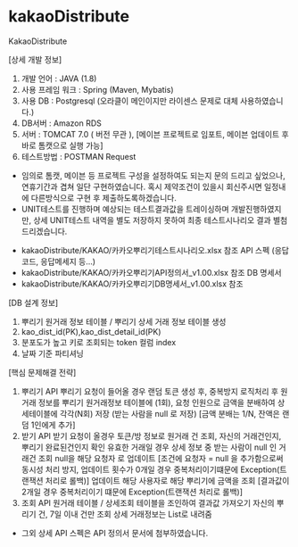# kakaoDistribute
KakaoDistribute

[상세 개발 정보]
1. 개발 언어 : JAVA (1.8)
2. 사용 프레임 워크 : Spring (Maven, Mybatis)
3. 사용 DB : Postgresql (오라클이 메인이지만 라이센스 문제로 대체 사용하였습니다.)
4. DB서버 : Amazon RDS
5. 서버 : TOMCAT 7.0 ( 버전 무관 ), [메이븐 프로젝트로 임포트, 메이븐 업데이트 후 바로 톰캣으로 실행 가능]
6. 테스트방법 : POSTMAN Request
* 임의로 톰캣, 메이븐 등 프로젝트 구성을 설정하여도 되는지 문의 드리고 싶었으나, 연휴기간과 겹쳐 일단 구현하였습니다. 
혹시 제약조건이 있을시 회신주시면 일정내에 다른방식으로 구현 후 제출하도록하겠습니다.
* UNIT테스트를 진행하며 예상되는 테스트결과값을 트레이싱하며 개발진행하였지만, 상세 UNIT테스트 내역을 별도 저장하지 못하여 최종 테스트시나리오
 결과 별첨드리겠습니다.
 - kakaoDistribute/KAKAO/카카오뿌리기테스트시나리오.xlsx 참조
API 스펙 (응답코드, 응답메세지 등...)
- kakaoDistribute/KAKAO/카카오뿌리기API정의서_v1.00.xlsx 참조
DB 명세서 
- kakaoDistribute/KAKAO/카카오뿌리기DB명세서_v1.00.xlsx 참조

[DB 설계 정보]
1. 뿌리기 원거래 정보 테이블 / 뿌리기 상세 거래 정보 테이블 생성
2. kao_dist_id(PK),kao_dist_detail_id(PK)
3. 분포도가 높고 키로 조회되는 token 컬럼 index
4. 날짜 기준 파티셔닝

[핵심 문제해결 전략]
1. 뿌리기 API 
  뿌리기 요청이 들어올 경우 랜덤 토큰 생성 후, 중복방지 로직처리 후
  원거래 정보를 뿌리기 원거래정보 테이블에 (1회), 
  요청 인원으로 금액을 분배하여 상세테이블에 각각(N회) 저장 (받는 사람을 null 로 저장) [금액 분배는 1/N, 잔액은 랜덤 1인에게 추가]
2. 받기 API
  받기 요청이 올경우 토큰/방 정보로 원거래 건 조회,
  자신의 거래건인지, 뿌리기 완료된건인지 확인
  유효한 거래일 경우 상세 정보 중 받는 사람이 null 인 거래건 조회
  null을 해당 요청자 로 업데이트 [조건에 요청자 = null 을 추가함으로써 동시성 처리 방지, 업데이트 횟수가 0개일 경우 중복처리이기떄문에 Exception(트랜잭션 처리로 롤백)]
  업데이트 해당 사용자로 해당 뿌리기에 금액을 조회 [결과값이 2개일 경우 중복처리이기 떄문에 Exception(트랜잭션 처리로 롤백)]
3. 조회 API
  원거래 테이블 / 상세조회 테이블을 조인하여 결과값 가져오기
  자신의 뿌리기 건, 7일 이내 건만 조회
  상세 거래정보는 List로 내려줌
  
  * 그외 상세 API 스펙은 API 정의서 문서에 첨부하였습니다.
  
  
